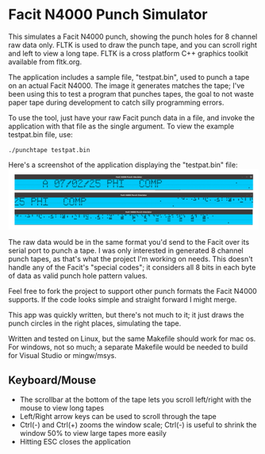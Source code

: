 # Facit N4000 Punch Simulator
This simulates a Facit N4000 punch, showing the punch holes for 8 channel raw data only.
FLTK is used to draw the punch tape, and you can scroll right and left to view a long tape.
FLTK is a cross platform C++ graphics toolkit available from fltk.org.

The application includes a sample file, "testpat.bin", used to punch a tape on an actual Facit N4000.
The image it generates matches the tape; I've been using this to test a program that punches tapes,
the goal to not waste paper tape during development to catch silly programming errors.

To use the tool, just have your raw Facit punch data in a file, and invoke the application with that file
as the single argument. To view the example testpat.bin file, use:

    ./punchtape testpat.bin

Here's a screenshot of the application displaying the "testpat.bin" file:
![screenshot](https://github.com/erco77/facit-n4000-punch-simulator/blob/master/screenshot.png)

The raw data would be in the same format you'd send to the Facit over its serial port to punch a tape.
I was only interested in generated 8 channel punch tapes, as that's what the project I'm working on needs.
This doesn't handle any of the Facit's "special codes"; it considers all 8 bits in each byte
of data as valid punch hole pattern values.

Feel free to fork the project to support other punch formats the Facit N4000 supports.
If the code looks simple and straight forward I might merge.

This app was quickly written, but there's not much to it; it just draws the punch circles
in the right places, simulating the tape.

Written and tested on Linux, but the same Makefile should work for mac os.
For windows, not so much; a separate Makefile would be needed to build for Visual Studio or mingw/msys.

## Keyboard/Mouse
- The scrollbar at the bottom of the tape lets you scroll left/right with the mouse to view long tapes
- Left/Right arrow keys can be used to scroll through the tape
- Ctrl(-) and Ctrl(+) zooms the window scale; Ctrl(-) is useful to shrink the window 50% to view large tapes more easily
- Hitting ESC closes the application
